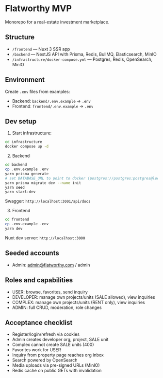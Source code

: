 # Flatworthy MVP

Monorepo for a real-estate investment marketplace.

## Structure

- `/frontend` — Nuxt 3 SSR app
- `/backend` — NestJS API with Prisma, Redis, BullMQ, Elasticsearch, MinIO
- `/infrastructure/docker-compose.yml` — Postgres, Redis, OpenSearch, MinIO

## Environment

Create `.env` files from examples:

- Backend: `backend/.env.example` → `.env`
- Frontend: `frontend/.env.example` → `.env`

## Dev setup

1) Start infrastructure:

```bash
cd infrastructure
docker compose up -d
```

2) Backend

```bash
cd backend
cp .env.example .env
yarn prisma generate
# set DATABASE_URL to point to docker (postgres://postgres:postgres@localhost:5432/flatworthy)
yarn prisma migrate dev --name init
yarn seed
yarn start:dev
```

Swagger: `http://localhost:3001/api/docs`

3) Frontend

```bash
cd frontend
cp .env.example .env
yarn dev
```

Nuxt dev server: `http://localhost:3000`

## Seeded accounts

- Admin: admin@flatworthy.com / admin

## Roles and capabilities

- USER: browse, favorites, send inquiry
- DEVELOPER: manage own projects/units (SALE allowed), view inquiries
- COMPLEX: manage own projects/units (RENT only), view inquiries
- ADMIN: full CRUD, moderation, role changes

## Acceptance checklist

- Register/login/refresh via cookies
- Admin creates developer org, project, SALE unit
- Complex cannot create SALE units (400)
- Favorites work for USER
- Inquiry from property page reaches org inbox
- Search powered by OpenSearch
- Media uploads via pre-signed URLs (MinIO)
- Redis cache on public GETs with invalidation
